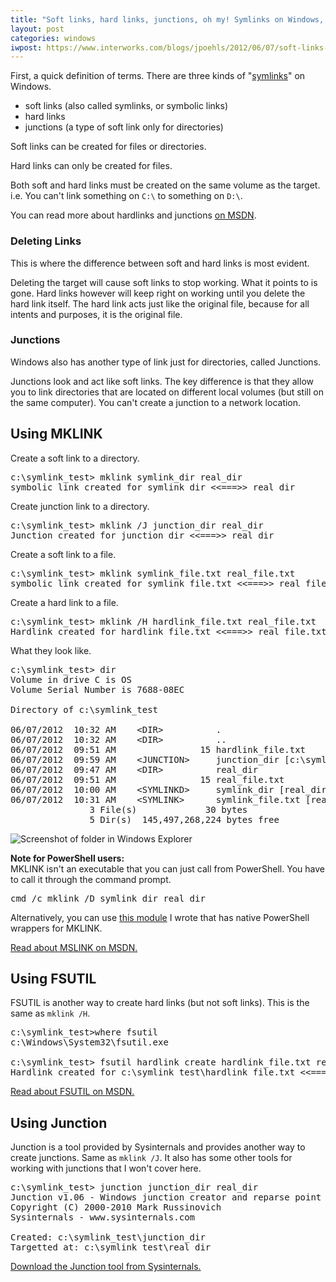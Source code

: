 ```yaml
---
title: "Soft links, hard links, junctions, oh my! Symlinks on Windows, a how-to."
layout: post
categories: windows
iwpost: https://www.interworks.com/blogs/jpoehls/2012/06/07/soft-links-hard-links-junctions-oh-my-symlinks-windows-how
---
```


First, a quick definition of terms. There are three kinds of "[symlinks](https://en.wikipedia.org/wiki/Symbolic_link)" on Windows.

* soft links (also called symlinks, or symbolic links)
* hard links
* junctions (a type of soft link only for directories)

Soft links can be created for files or directories.

Hard links can only be created for files.

Both soft and hard links must be created on the same volume as the target. i.e. You can't link something on `C:\` to something on `D:\`.

You can read more about hardlinks and junctions [on MSDN][4].

### Deleting Links

This is where the difference between soft and hard links is most evident.

Deleting the target will cause soft links to stop working. What it points to is gone. Hard links however will keep right on working until you delete the hard link itself. The hard link acts just like the original file, because for all intents and purposes, it is the original file.

### Junctions

Windows also has another type of link just for directories, called Junctions.

Junctions look and act like soft links. The key difference is that they allow you to link directories that are located on different local volumes (but still on the same computer). You can't create a junction to a network location.

## Using MKLINK

Create a soft link to a directory.

<pre>
c:\symlink_test&gt; mklink symlink_dir real_dir
symbolic link created for symlink_dir &lt;&lt;===&gt;&gt; real_dir
</pre>

Create junction link to a directory.

<pre>
c:\symlink_test&gt; mklink /J junction_dir real_dir
Junction created for junction_dir &lt;&lt;===&gt;&gt; real_dir
</pre>

Create a soft link to a file.

<pre>
c:\symlink_test&gt; mklink symlink_file.txt real_file.txt
symbolic link created for symlink_file.txt &lt;&lt;===&gt;&gt; real_file.txt
</pre>

Create a hard link to a file.

<pre>
c:\symlink_test&gt; mklink /H hardlink_file.txt real_file.txt
Hardlink created for hardlink_file.txt &lt;&lt;===&gt;&gt; real_file.txt
</pre>

What they look like.

<pre>
c:\symlink_test&gt; dir
Volume in drive C is OS
Volume Serial Number is 7688-08EC

Directory of c:\symlink_test

06/07/2012  10:32 AM    &lt;DIR&gt;          .
06/07/2012  10:32 AM    &lt;DIR&gt;          ..
06/07/2012  09:51 AM                15 hardlink_file.txt
06/07/2012  09:59 AM    &lt;JUNCTION&gt;     junction_dir [c:\symlink_test\real_dir]
06/07/2012  09:47 AM    &lt;DIR&gt;          real_dir
06/07/2012  09:51 AM                15 real_file.txt
06/07/2012  10:00 AM    &lt;SYMLINKD&gt;     symlink_dir [real_dir]
06/07/2012  10:31 AM    &lt;SYMLINK&gt;      symlink_file.txt [real_file.txt]
               3 File(s)             30 bytes
               5 Dir(s)  145,497,268,224 bytes free
</pre>

![Screenshot of folder in Windows Explorer]({{site.domain}}/assets/forposts/mklink/explorer-screenshot.png "Screenshot of folder in Windows Explorer")

**Note for PowerShell users:**  
MKLINK isn't an executable that you can just call from PowerShell. You have to call it through the command prompt.

<pre>
cmd /c mklink /D symlink_dir real_dir
</pre>

Alternatively, you can use [this module](https://gist.github.com/2891103) I wrote that has native PowerShell wrappers for MKLINK.
   
[Read about MSLINK on MSDN.][1]

## Using FSUTIL

FSUTIL is another way to create hard links (but not soft links). This is the same as `mklink /H`.

<pre>
c:\symlink_test&gt;where fsutil
c:\Windows\System32\fsutil.exe

c:\symlink_test&gt; fsutil hardlink create hardlink_file.txt real_file.txt
Hardlink created for c:\symlink_test\hardlink_file.txt &lt;&lt;===&gt;&gt; c:\symlink_test\real_file.txt
</pre>

[Read about FSUTIL on MSDN.][2]

## Using Junction

Junction is a tool provided by Sysinternals and provides another way to create junctions. Same as `mklink /J`.
It also has some other tools for working with junctions that I won't cover here.

<pre>
c:\symlink_test&gt; junction junction_dir real_dir
Junction v1.06 - Windows junction creator and reparse point viewer
Copyright (C) 2000-2010 Mark Russinovich
Sysinternals - www.sysinternals.com

Created: c:\symlink_test\junction_dir
Targetted at: c:\symlink_test\real_dir
</pre>
    
[Download the Junction tool from Sysinternals.][3]

  [1]: http://technet.microsoft.com/en-us/library/cc753194(v=WS.10).aspx
  [2]: http://technet.microsoft.com/en-us/library/cc753059(v=WS.10).aspx
  [3]: http://technet.microsoft.com/en-us/sysinternals/bb896768.aspx
  [4]: http://msdn.microsoft.com/en-us/library/aa365006%28VS.85%29.aspx